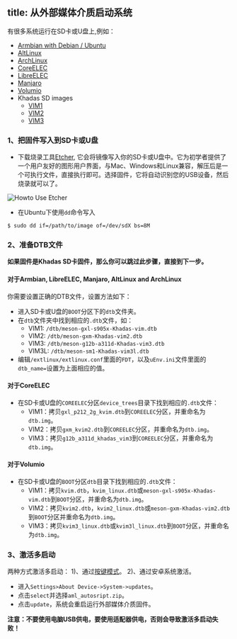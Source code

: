 title: 从外部媒体介质启动系统
---


有很多系统运行在SD卡或U盘上,例如：
* [Armbian with Debian / Ubuntu](http://forum.Khadas.com/t/armbian-kodi-ubuntu-debian-for-sd-usb-emmc/825)
* [AltLinux](https://forum.Khadas.com/t/altlinux-sd-usb-emmc/1653)
* [ArchLinux](https://forum.Khadas.com/t/archlinux-kodi-sd-usb-emmc/1152)
* [CoreELEC](https://coreelec.org/)
* [LibreELEC](https://libreelec.tv/downloads_new/Khadas-vim/)
* [Manjaro](https://forum.Khadas.com/t/manjaro-linux-desktop-environment-for-vim1-vim3/3945)
* [Volumio](https://forum.Khadas.com/t/volumio-for-Khadas/1437)
* Khadas SD images
  * [VIM1](https://dl.Khadas.com/Firmware/VIM1/Ubuntu/SD_USB/)
  * [VIM2](https://dl.Khadas.com/Firmware/VIM2/Ubuntu/SD_USB/)
  * [VIM3](https://dl.Khadas.com/Firmware/VIM3/Ubuntu/SD_USB/)


### 1、把固件写入到SD卡或U盘
* 下载烧录工具[Etcher](https://www.balena.io/etcher/), 它会将镜像写入你的SD卡或U盘中。它为初学者提供了一个用户友好的图形用户界面，与Mac、Windows和Linux兼容，解压后是一个可执行文件，直接执行即可。选择固件，它将自动识别您的USB设备，然后烧录就可以了。

![Howto Use Etcher](/images/vim1/HowtoUseEtcher.png)

* 在Ubuntu下使用`dd`命令写入

```
$ sudo dd if=/path/to/image of=/dev/sdX bs=8M
```
### 2、准备DTB文件

**如果固件是Khadas SD卡固件，那么你可以跳过此步骤，直接到下一步。**

#### 对于Armbian, LibreELEC, Manjaro, AltLinux and ArchLinux
你需要设置正确的DTB文件，设置方法如下：

* 进入SD卡或U盘的`BOOT`分区下的`dtb`文件夹。
* 在`dtb`文件夹中找到相应的`.dtb`文件，如：
  * VIM1: `/dtb/meson-gxl-s905x-Khadas-vim.dtb`
  * VIM2: `/dtb/meson-gxm-Khadas-vim2.dtb`
  * VIM3: `/dtb/meson-g12b-a311d-Khadas-vim3.dtb`
  * VIM3L: `/dtb/meson-sm1-Khadas-vim3l.dtb`
* 编辑`/extlinux/extlinux.conf`里面的`FDT`，以及`uEnv.ini`文件里面的`dtb_name=`设置为上面相应的值。

#### 对于CoreELEC
* 在SD卡或U盘的`COREELEC`分区`device_trees`目录下找到相应的`.dtb`文件：
  * VIM1：拷贝`gxl_p212_2g_kvim.dtb`到`COREELEC`分区，并重命名为`dtb.img`。
  * VIM2：拷贝`gxm_kvim2.dtb`到`COREELEC`分区，并重命名为`dtb.img`。
  * VIM3：拷贝`g12b_a311d_khadas_vim3`到`COREELEC`分区，并重命名为`dtb.img`。

#### 对于Volumio
* 在SD卡或U盘的`BOOT`分区`dtb`目录下找到相应的`.dtb`文件：
  * VIM1：拷贝`kvim.dtb`，`kvim_linux.dtb`或`meson-gxl-s905x-Khadas-vim.dtb`到`BOOT`分区，并重命名为`dtb.img`。
  * VIM2：拷贝`kvim2.dtb`，`kvim2_linux.dtb`或`meson-gxm-Khadas-vim2.dtb`到`BOOT`分区并重命名为`dtb.img`。
  * VIM3：拷贝`kvim3_linux.dtb`或`kvim3l_linux.dtb`到`BOOT`分区，并重命名为`dtb.img`。


### 3、激活多启动
两种方式激活多启动：
1)、通过[按键模式](/zh-cn/vim1/HowtoBootIntoUpgradeMode.html)。
2)、通过安卓系统激活。
* 进入`Settings>About Device->System->updates`。
* 点击`select`并选择`aml_autosript.zip`。
* 点击`update`，系统会重启运行外部媒体介质固件。

**注意：不要使用电脑USB供电，要使用适配器供电，否则会导致激活多启动失败！**
